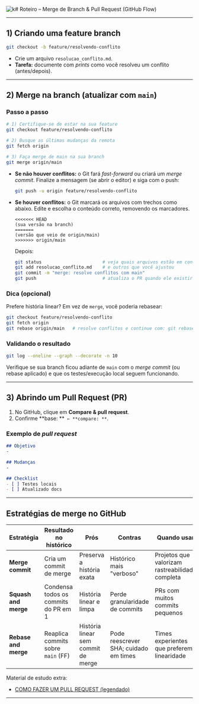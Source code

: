 ![k](image-1.png)# Roteiro – Merge de Branch & Pull Request (GitHub Flow)

---

## 1) Criando uma feature branch

```bash
git checkout -b feature/resolvendo-conflito
```

- Crie um arquivo `resolucao_conflito.md`.
- **Tarefa:** documente com *prints* como você resolveu um conflito (antes/depois).

---

## 2) Merge na branch (atualizar com `main`)

### Passo a passo

```bash
# 1) Certifique-se de estar na sua feature
git checkout feature/resolvendo-conflito

# 2) Busque as últimas mudanças da remota
git fetch origin

# 3) Faça merge de main na sua branch
git merge origin/main
```

- **Se não houver conflitos:** o Git fará *fast-forward* ou criará um *merge commit*. Finalize a mensagem (se abrir o editor) e siga com o push:

  ```bash
  git push -u origin feature/resolvendo-conflito
  ```

- **Se houver conflitos:** o Git marcará os arquivos com trechos como abaixo. Edite e escolha o conteúdo correto, removendo os marcadores.

  ```text
  <<<<<<< HEAD
  (sua versão na branch)
  =======
  (versão que veio de origin/main)
  >>>>>>> origin/main
  ```

  Depois:

  ```bash
  git status                       # veja quais arquivos estão em conflito
  git add resolucao_conflito.md    # e outros que você ajustou
  git commit -m "merge: resolve conflitos com main"
  git push                         # atualiza o PR quando ele existir
  ```

### Dica (opcional)

Prefere história linear? Em vez de `merge`, você poderia rebasear:

```bash
git checkout feature/resolvendo-conflito
git fetch origin
git rebase origin/main   # resolve conflitos e continue com: git rebase --continue
```


### Validando o resultado

```bash
git log --oneline --graph --decorate -n 10
```

Verifique se sua branch ficou adiante de `main` com o *merge commit* (ou rebase aplicado) e que os testes/execução local seguem funcionando.

---

## 3) Abrindo um Pull Request (PR)

1. No GitHub, clique em **Compare & pull request**.
2. Confirme **base: **`` ← **compare: **``.

### Exemplo de *pull request*

```md
## Objetivo
-

## Mudanças
-

## Checklist
- [ ] Testes locais
- [ ] Atualizado docs
```

---



## Estratégias de merge no GitHub

| Estratégia           | Resultado no histórico               | Prós                                | Contras                               | Quando usar                                     |
| -------------------- | ------------------------------------ | ----------------------------------- | ------------------------------------- | ----------------------------------------------- |
| **Merge commit**     | Cria um commit de merge              | Preserva a história exata           | Histórico mais "verboso"              | Projetos que valorizam rastreabilidade completa |
| **Squash and merge** | Condensa todos os commits do PR em 1 | História linear e limpa             | Perde granularidade de commits        | PRs com muitos commits pequenos                 |
| **Rebase and merge** | Reaplica commits sobre `main` (FF)   | História linear sem commit de merge | Pode reescrever SHA; cuidado em times | Times experientes que preferem linearidade      |


Material de estudo extra:

- [COMO FAZER UM PULL REQUEST (legendado)](https://www.youtube.com/watch?v=IMerCpaT_zM)

---
